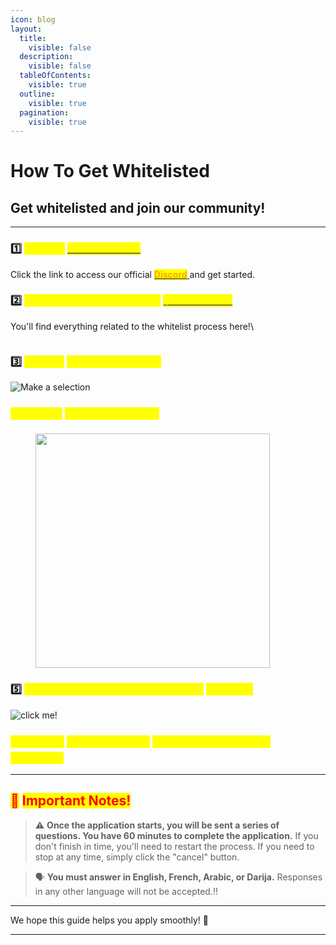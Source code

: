 ```yaml
---
icon: blog
layout:
  title:
    visible: false
  description:
    visible: false
  tableOfContents:
    visible: true
  outline:
    visible: true
  pagination:
    visible: true
---
```


# How To Get Whitelisted

## G**et whitelisted and join our community!**

***

### 1️⃣ <mark style="color:yellow;">Join our</mark> [<mark style="color:yellow;">Discord server</mark>](https://discord.gg/qNVxAaH6bP)

&#x20;Click the link to access our official [<mark style="color:orange;">**Discord**</mark> ](https://discord.gg/qNVxAaH6bP)and get started.

### 2️⃣ <mark style="color:yellow;">Head to the channel named</mark> [<mark style="color:yellow;">**`📝・〢whitelist`**</mark>](https://discord.gg/HWD8CgqPRA)

&#x20;You'll find everything related to the whitelist process here!\


<figure><img src="https://github.com/user-attachments/assets/d5d03dac-e6af-4c63-a40f-40c60f021352" alt=""><figcaption></figcaption></figure>

### 3️⃣ <mark style="color:yellow;">Click on</mark> <mark style="color:yellow;"></mark><mark style="color:yellow;">**“Make a selection”**</mark>

![Make a selection](https://github.com/user-attachments/assets/2f1c2892-8388-4a56-87fc-c83e8616fdd4)

### <mark style="color:yellow;">4️⃣ Choose</mark> <mark style="color:yellow;"></mark><mark style="color:yellow;">**“whitelist request”**</mark>

<figure><img src="https://github.com/user-attachments/assets/caaf6244-d449-4c54-a7af-cdda2325133f" alt="" width="375"><figcaption></figcaption></figure>

### 5️⃣ <mark style="color:yellow;">Once the bot 'Appy' replies, click on</mark> <mark style="color:yellow;"></mark><mark style="color:yellow;">**`click me!`**</mark>

![click me!](https://github.com/user-attachments/assets/b121aacc-0507-4260-bf13-9750fd5b722e)

### <mark style="color:yellow;">6️⃣ Click on</mark> <mark style="color:yellow;"></mark><mark style="color:yellow;">**'I want to apply!'**</mark> <mark style="color:yellow;"></mark><mark style="color:yellow;">and start answering the questions!</mark>

***

## <mark style="color:red;">📌</mark> <mark style="color:red;"></mark><mark style="color:red;">**Important Notes!**</mark>

> ⚠️ **Once the application starts, you will be sent a series of questions. You have 60 minutes to complete the application.** If you don't finish in time, you'll need to restart the process. If you need to stop at any time, simply click the "cancel" button.

> 🗣 **You must answer in English, French, Arabic, or Darija.** Responses in any other language will not be accepted.‼️

***

We hope this guide helps you apply smoothly! 🌟

***
